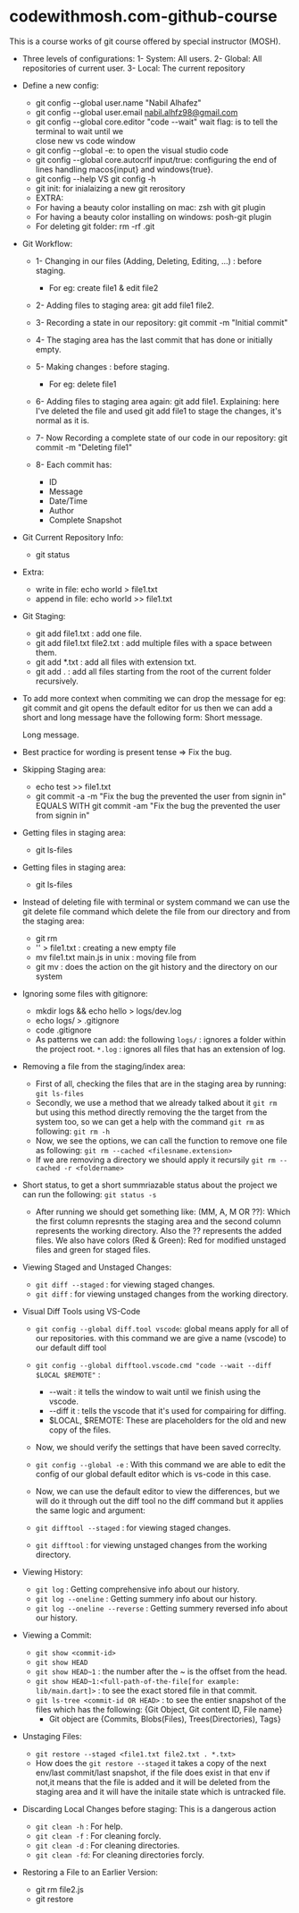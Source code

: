 # codewithmosh.com-github-course
This is a course works of git course offered by special instructor (MOSH).

- Three levels of configurations:
    1- System: All users.
    2- Global: All repositories of current user.
    3- Local:  The current repository

- Define a new config:
    * git config --global user.name "Nabil Alhafez"
    * git config --global user.email nabil.alhfz98@gmail.com
    * git config --global core.editor "code --wait" 
      wait flag: is to tell the terminal to wait until we    
      close new vs code window
    * git config --global -e: to open the visual studio code
    * git config --global core.autocrlf input/true: 
      configuring the end of lines handling macos{input} and windows{true}.
    * git config --help VS git config -h
    * git init: for inialaizing a new git rerository
    - EXTRA:
    * For having a beauty color installing on mac: zsh with git plugin
    * For having a beauty color installing on windows: posh-git plugin
    * For deleting git folder: rm -rf .git

- Git Workflow:
    * 1- Changing in our files (Adding, Deleting, Editing, ...) : before staging.
        - For eg: create file1 & edit file2

    * 2- Adding files to staging area: git add file1 file2.

    * 3- Recording a state in our repository: git commit -m "Initial commit"

    * 4- The staging area has the last commit that has done or initially empty.

    * 5- Making changes : before staging.
        - For eg: delete file1
    
    * 6- Adding files to staging area again: git add file1.
        Explaining: here I've deleted the file and used git add file1 to stage the changes,
        it's normal as it is.
    
    * 7- Now Recording a complete state of our code in our repository: 
        git commit -m "Deleting file1"
    
    * 8- Each commit has: 
        - ID
        - Message
        - Date/Time
        - Author
        - Complete Snapshot

- Git Current Repository Info:
    * git status

- Extra:
    * write in file: echo world > file1.txt
    * append in file: echo world >> file1.txt

- Git Staging:
    * git add file1.txt           : add one file.
    * git add file1.txt file2.txt : add multiple files with a space between them.
    * git add *.txt               : add all files with extension txt.
    * git add .                   : add all files starting from the root of the current 
      folder recursively.

- To add more context when commiting we can drop the message for eg: git commit
    and git opens the default editor for us then we can add a short and long message
    have the following form:
    Short message.
    
    Long message.

- Best practice for wording is present tense => Fix the bug.

- Skipping Staging area: 
    * echo test >> file1.txt
    * git commit -a -m "Fix the bug the prevented the user from signin in" 
        EQUALS WITH
      git commit -am   "Fix the bug the prevented the user from signin in"

- Getting files in staging area:
    * git ls-files

- Getting files in staging area:
    * git ls-files

- Instead of deleting file with terminal or system command we can use the git delete file command which delete the file from our directory and from the staging area:
    * git rm <filename>
    * '' > file1.txt : creating a new empty file
    * mv file1.txt main.js in unix : moving file from <filesoruce> <filedestination>
    * git mv <file-soruce> <file-destination> : does the action on the git history and the directory on our system

- Ignoring some files with gitignore: 
    * mkdir logs && echo hello > logs/dev.log
    * echo logs/ > .gitignore 
    * code .gitignore 
    * As patterns we can add: the following 
        `logs/` : ignores a folder within the project root.
        `*.log` : ignores all files that has an extension of log.

- Removing a file from the staging/index area:
    * First of all, checking the files that are in the staging area by running:
        `git ls-files`
    * Secondly, we use a method that we already talked about it `git rm` 
      but using this method directly removing the the target from the system too, so
      we can get a help with the command `git rm` as following:
        `git rm -h`
    * Now, we see the options, we can call the function to remove one file as following:
        `git rm --cached <filesname.extension>`
    * If we are removing a directory we should apply it recursily 
        `git rm --cached -r <foldername>`


- Short status, to get a short summriazable status about the project we can run the following:
    `git status -s`
    * After running we should get something like: (MM, A, M OR ??): Which the first column represnts the staging area and the second column represents the working directory. Also the ?? represents the added files.
    We also have colors (Red & Green):  Red for modified unstaged files and green for staged files.


- Viewing Staged and Unstaged Changes:
    * `git diff --staged` : for viewing staged changes.
    * `git diff`          : for viewing unstaged changes from the working directory.


- Visual Diff Tools using VS-Code 
    * `git config --global diff.tool vscode`: global means apply for all of our repositories. with this command we are give a name (vscode) to our default diff tool
    * `git config --global difftool.vscode.cmd "code --wait --diff $LOCAL $REMOTE"` :
        + --wait         : it tells the window to wait until we finish using the vscode.
        + --diff it      : tells the vscode that it's used for compairing for diffing.
        + $LOCAL, $REMOTE: These are placeholders for the old and new copy of the files.
    
    * Now, we should verify the settings that have been saved correclty.
    * `git config --global -e` : With this command we are able to edit the config of our global default editor which is vs-code in this case.
    * Now, we can use the default editor to view the differences, but we will do it through out the diff tool no the diff command but it applies the same logic and argument:
    * `git difftool --staged` : for viewing staged changes.
    * `git difftool`          : for viewing unstaged changes from the working directory.

- Viewing History:
    * `git log`                     : Getting comprehensive info about our history.
    * `git log --oneline`           : Getting summery info about our history.
    * `git log --oneline --reverse` : Getting summery reversed info about our history.

- Viewing a Commit:
    * `git show <commit-id>`
    * `git show HEAD`
    * `git show HEAD~1`                                                     : the number after the ~ is the offset from the head.
    * `git show HEAD~1:<full-path-of-the-file[for example: lib/main.dart]>` : to see the exact stored file in that commit.
    * `git ls-tree <commit-id OR HEAD>`                                     : to see the entier snapshot of the files which has the following: {Git Object, Git content ID, File name}
        + Git object are {Commits, Blobs(Files), Trees(Directories), Tags}


- Unstaging Files:
    * `git restore --staged <file1.txt file2.txt . *.txt>`
    * How does the `git restore --staged` it takes a copy of the next env/last commit/last snapshot, if the file does exist in that env if not,it means that the file is added 
    and it will be deleted from the staging area and it will have the initaile state which is untracked file.


- Discarding Local Changes before staging: This is a dangerous action
    * `git clean -h` : For help.
    * `git clean -f` : For cleaning forcly.
    * `git clean -d` : For cleaning directories.
    * `git clean -fd`: For cleaning directories forcly.

- Restoring a File to an Earlier Version:
    * git rm file2.js
    * git restore


